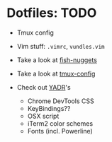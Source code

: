 # Dotfiles: TODO

* Tmux config
* Vim stuff: `.vimrc`, `vundles.vim`
* Take a look at [fish-nuggets]
* Take a look at [tmux-config]

* Check out [YADR]'s
  * Chrome DevTools CSS
  * KeyBindings??
  * OSX script
  * iTerm2 color schemes
  * Fonts (incl. Powerline)

[fish-nuggets]: https://github.com/zmalltalker/fish-nuggets
[YADR]: https://github.com/skwp/dotfiles
[tmux-config]: https://github.com/nviennot/tmux-config
